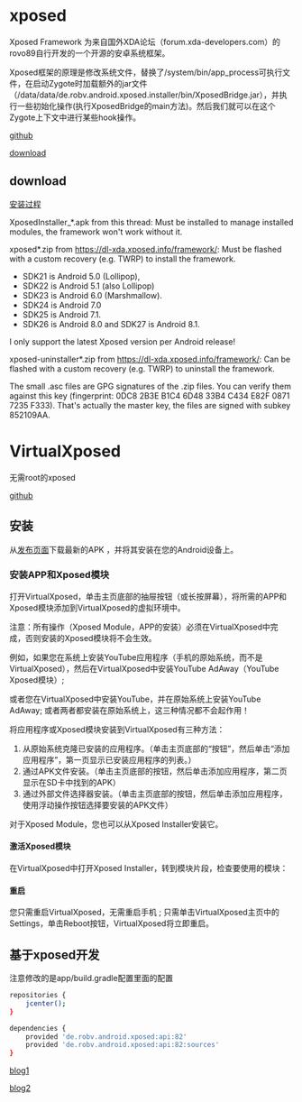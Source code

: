# xposed
Xposed Framework 为来自国外XDA论坛（forum.xda-developers.com）的rovo89自行开发的一个开源的安卓系统框架。

Xposed框架的原理是修改系统文件，替换了/system/bin/app_process可执行文件，在启动Zygote时加载额外的jar文件（/data/data/de.robv.android.xposed.installer/bin/XposedBridge.jar），并执行一些初始化操作(执行XposedBridge的main方法)。然后我们就可以在这个Zygote上下文中进行某些hook操作。

[github](https://github.com/rovo89/Xposed)

[download](https://repo.xposed.info/module/de.robv.android.xposed.installer)

## download
[安装过程](https://blog.csdn.net/fuchaosz/article/details/53143216)

XposedInstaller_*.apk from this thread: Must be installed to manage installed modules, the framework won't work without it.

xposed*.zip from https://dl-xda.xposed.info/framework/: Must be flashed with a custom recovery (e.g. TWRP) to install the framework.

- SDK21 is Android 5.0 (Lollipop), 
- SDK22 is Android 5.1 (also Lollipop) 
- SDK23 is Android 6.0 (Marshmallow).
- SDK24 is Android 7.0 
- SDK25 is Android 7.1.
- SDK26 is Android 8.0 and SDK27 is Android 8.1.

I only support the latest Xposed version per Android release!

xposed-uninstaller*.zip from https://dl-xda.xposed.info/framework/: Can be flashed with a custom recovery (e.g. TWRP) to uninstall the framework.

The small .asc files are GPG signatures of the .zip files. You can verify them against this key (fingerprint: 0DC8 2B3E B1C4 6D48 33B4 C434 E82F 0871 7235 F333). That's actually the master key, the files are signed with subkey 852109AA.

# VirtualXposed
无需root的xposed

[github](https://github.com/android-hacker/VirtualXposed)

## 安装
从[发布页面](https://github.com/android-hacker/VirtualXposed/releases)下载最新的APK ，并将其安装在您的Android设备上。

### 安装APP和Xposed模块
打开VirtualXposed，单击主页底部的抽屉按钮（或长按屏幕），将所需的APP和Xposed模块添加到VirtualXposed的虚拟环境中。

注意：所有操作（Xposed Module，APP的安装）必须在VirtualXposed中完成，否则安装的Xposed模块将不会生效。

例如，如果您在系统上安装YouTube应用程序（手机的原始系统，而不是VirtualXposed），然后在VirtualXposed中安装YouTube AdAway（YouTube Xposed模块）; 

或者您在VirtualXposed中安装YouTube，并在原始系统上安装YouTube AdAway; 或者两者都安装在原始系统上，这三种情况都不会起作用！

将应用程序或Xposed模块安装到VirtualXposed有三种方法：

1. 从原始系统克隆已安装的应用程序。（单击主页底部的“按钮”，然后单击“添加应用程序”，第一页显示已安装应用程序的列表。）
2. 通过APK文件安装。（单击主页底部的按钮，然后单击添加应用程序，第二页显示在SD卡中找到的APK）
3. 通过外部文件选择器安装。（单击主页底部的按钮，然后单击添加应用程序，使用浮动操作按钮选择要安装的APK文件）

对于Xposed Module，您也可以从Xposed Installer安装它。

#### 激活Xposed模块
在VirtualXposed中打开Xposed Installer，转到模块片段，检查要使用的模块：

#### 重启
您只需重启VirtualXposed，无需重启手机 ; 只需单击VirtualXposed主页中的Settings，单击Reboot按钮，VirtualXposed将立即重启。

## 基于xposed开发

注意修改的是app/build.gradle配置里面的配置
```bash
repositories {
    jcenter();
}

dependencies {
    provided 'de.robv.android.xposed:api:82'
    provided 'de.robv.android.xposed:api:82:sources'
}
```
[blog1](https://blog.csdn.net/niubitianping/article/details/52571438)

[blog2](https://blog.csdn.net/yzzst/article/details/47659479)